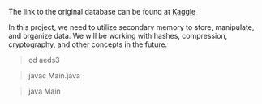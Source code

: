 The link to the original database can be found at [Kaggle](https://www.kaggle.com/datasets/canggih/anime-data-score-staff-synopsis-and-genre)

In this project, we need to utilize secondary memory to store, manipulate, and organize data. We will be working with hashes, compression, cryptography, and other concepts in the future.

> cd aeds3

> javac Main.java

> java Main
